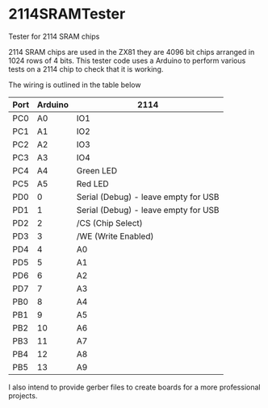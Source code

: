 # 2114SRAMTester
Tester for 2114 SRAM chips

2114 SRAM chips are used in the ZX81 they are 4096 bit chips arranged in 1024 rows of 4 bits.  This tester code uses a Arduino to perform various tests on a 2114 chip to check that it is working.

The wiring is outlined in the table below

Port | Arduino  |  2114
-----|----------|--------
PC0  |A0        |IO1
PC1  |A1        |IO2
PC2  |A2        |IO3
PC3  |A3        |IO4
PC4  |A4        |Green LED
PC5  |A5        |Red LED
PD0  |0         |Serial (Debug) - leave empty for USB
PD1  |1         |Serial (Debug) - leave empty for USB
PD2  |2         |/CS (Chip Select)
PD3  |3         |/WE (Write Enabled)
PD4  |4         |A0
PD5  |5         |A1
PD6  |6         |A2
PD7  |7         |A3
PB0  |8         |A4
PB1  |9         |A5
PB2  |10        |A6
PB3  |11        |A7
PB4  |12        |A8
PB5  |13        |A9


I also intend to provide gerber files to create boards for a more professional projects.
